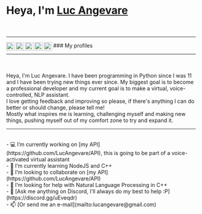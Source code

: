 # Heya, I'm [Luc Angevare](https://lucangevare.github.io)<br><br>
<hr>
### My profiles
<a href="https://discord.gg/uEveqdr">
  <img align="left" alt="TechVerse" width="22px" src="https://cdn.jsdelivr.net/npm/simple-icons@v3/icons/discord.svg" />
</a>
<a href="mailto:lucangevare@gmail.com">
  <img align="left" alt="Lucangevare@gmail.com" width="22px" src="https://cdn.jsdelivr.net/npm/simple-icons@v3/icons/gmail.svg" />
</a>
<a href="https://stackoverflow.com/users/8294421/luc-angevare/">
  <img align="left" alt="StackOverflow" width="22px" src="https://cdn.jsdelivr.net/npm/simple-icons@v3/icons/stackoverflow.svg" />
</a>
<a href="https://repl.it/@LucAngevare">
  <img align="left" alt="Repl.it" width="22px" src="https://www.vectorlogo.zone/logos/replit/replit-icon.svg" />
</a>
<a href="https://medium.com/@lucangevare/">
  <img align="left" alt="Medium.com" width="22px" src="https://cdn.jsdelivr.net/npm/simple-icons@v3/icons/medium.svg" />
</a><br>
<hr>
<br><br>
Heya, I'm Luc Angevare. I have been programming in Python since I was 11 and I have been trying new things ever since. My biggest goal is to become a professional developer and my current goal is to make a virtual, voice-controlled, NLP assistant.<br>
I love getting feedback and improving so please, if there's anything I can do better or should change, please tell me!<br>
Mostly what inspires me is learning, challenging myself and making new things, pushing myself out of my comfort zone to try and expand it.<br>
<hr><br>
- 💻 I’m currently working on [my API](https://github.com/LucAngevare/API), this is going to be part of a voice-activated virtual assistant<br>
- 🌱 I’m currently learning NodeJS and C++<br>
- 🤝 I’m looking to collaborate on [my API](https://github.com/LucAngevare/API)<br>
- 🤔 I’m looking for help with Natural Language Processing in C++<br>
- 💬 [Ask me anything on Discord, I'll always do my best to help :P](https://discord.gg/uEveqdr)<br>
- 📫 [Or send me an e-mail](mailto:lucangevare@gmail.com)<br>
